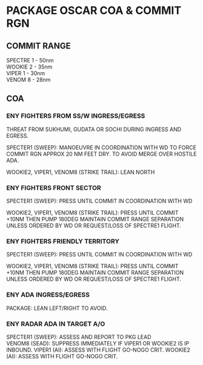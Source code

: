 # PACKAGE OSCAR COA & COMMIT RGN

## COMMIT RANGE

SPECTRE 1 - 50nm  
WOOKIE 2 - 35nm  
VIPER 1 - 30nm  
VENOM 8 - 28nm  

## COA

### ENY FIGHTERS FROM SS/W INGRESS/EGRESS
THREAT FROM SUKHUMI, GUDATA OR SOCHI DURING INGRESS AND EGRESS.

SPECTER1 (SWEEP): MANOEUVRE IN COORDINATION WITH WD TO FORCE COMMIT RGN APPROX 20 NM FEET DRY. TO AVOID MERGE OVER HOSTILE ADA.

WOOKIE2, VIPER1, VENOM8 (STRIKE TRAIL): LEAN NORTH


### ENY FIGHTERS FRONT SECTOR

SPECTER1 (SWEEP): PRESS UNTIL COMMIT IN COORDINATION WITH WD

WOOKIE2, VIPER1, VENOM8 (STRIKE TRAIL): PRESS UNTIL COMMIT +10NM THEN PUMP 180DEG
MAINTAIN COMMIT RANGE SEPARATION UNLESS ORDERED BY WD OR REQUEST/LOSS OF SPECTRE1 FLIGHT.


### ENY FIGHTERS FRIENDLY TERRITORY

SPECTER1 (SWEEP): PRESS UNTIL COMMIT IN COORDINATION WITH WD

WOOKIE2, VIPER1, VENOM8 (STRIKE TRAIL): PRESS UNTIL COMMIT +10NM THEN PUMP 180DEG
MAINTAIN COMMIT RANGE SEPARATION UNLESS ORDERED BY WD OR REQUEST/LOSS OF SPECTRE1 FLIGHT.

### ENY ADA INGRESS/EGRESS

PACKAGE: LEAN LEFT/RIGHT TO AVOID.

### ENY RADAR ADA IN TARGET A/O

SPECTER1 (SWEEP): ASSESS AND REPORT TO PKG LEAD  
VENOM8 (SEAD): SUPPRESS IMMEDIATELY IF VIPER1 OR WOOKIE2 IS IP INBOUND.
VIPER1 (AI): ASSESS WITH FLIGHT GO-NOGO CRIT.
WOOKIE2 (AI): ASSESS WITH FLIGHT GO-NOGO CRIT.